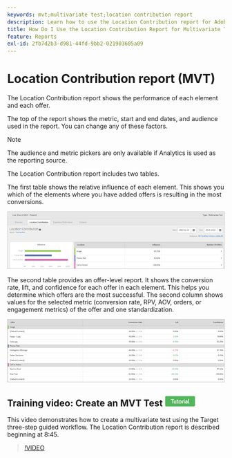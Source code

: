 ```yaml
---
keywords: mvt;multivariate test;location contribution report
description: Learn how to use the Location Contribution report for Adobe [!DNL Target] Experience Targeting activities that shows the performance of each element and each offer.
title: How Do I Use the Location Contribution Report for Multivariate Tests?
feature: Reports
exl-id: 2fb7d2b3-d981-44fd-9bb2-021903605a09
---
```

# Location Contribution report (MVT)

The Location Contribution report shows the performance of each element and each offer.

The top of the report shows the metric, start and end dates, and audience used in the report. You can change any of these factors.

>[!NOTE]
>
>The audience and metric pickers are only available if Analytics is used as the reporting source.

The Location Contribution report includes two tables.

The first table shows the relative influence of each element. This shows you which of the elements where you have added offers is resulting in the most conversions.

![](/help/main/c-reports/assets/locationcontributiontop.png)

The second table provides an offer-level report. It shows the conversion rate, lift, and confidence for each offer in each element. This helps you determine which offers are the most successful. The second column shows values for the selected metric (conversion rate, RPV, AOV, orders, or engagement metrics) of the offer and one standardization.

![](/help/main/c-reports/assets/locationcontributionbottom.png)

## Training video: Create an MVT Test ![Tutorial badge](/help/main/assets/tutorial.png)

This video demonstrates how to create a multivariate test using the Target three-step guided workflow. The Location Contribution report is described beginning at 8:45.

>[!VIDEO](https://video.tv.adobe.com/v/17395)
